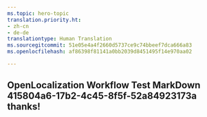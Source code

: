 ```yaml
---
ms.topic: hero-topic
translation.priority.ht:
- zh-cn
- de-de
translationtype: Human Translation
ms.sourcegitcommit: 51e05e4a4f2660d5737ce9c74bbeef7dca666a83
ms.openlocfilehash: af86398f81141a0bb2039d8451495f14e970aa02

---
```

## OpenLocalization Workflow Test MarkDown 415804a6-17b2-4c45-8f5f-52a84923173a thanks!



<!--HONumber=Jul16_HO2-->



